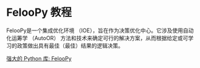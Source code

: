 # FelooPy 教程

<show-structure depth="3"/>

FelooPy是一个集成优化环境 （IOE），旨在作为决策优化中心。它涉及使用自动化运筹学 （AutoOR） 方法和技术来确定可行的解决方案，从而根据给定或可学习的政策做出具有最佳（最佳）结果的逻辑决策。

<seealso>
<category ref="ref_docs">
    <a href="https://mp.weixin.qq.com/s/Q8I6ocSIA2uPEPZxvywq7Q">强大的 Python 库: FelooPy</a>
</category>
<category ref="ref_github">
</category>
<category ref="ref_issues">
</category>
<category ref="ref_hf">
</category>
<category ref="ref_ms">
</category>
</seealso>